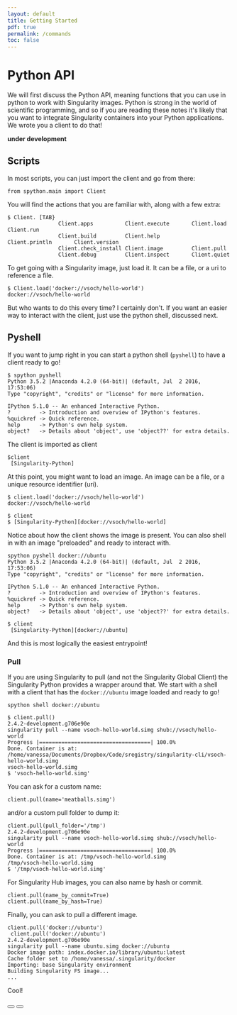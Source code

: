 ```yaml
---
layout: default
title: Getting Started
pdf: true
permalink: /commands
toc: false
---
```


# Python API
We will first discuss the Python API, meaning functions that you can use in python to work with 
Singularity images. Python is strong in the world of scientific programming, and so if you 
are reading these notes it's likely that you want to integrate Singularity containers into
your Python applications. We wrote you a client to do that!

**under development** 

## Scripts
In most scripts, you can just import the client and go from there:

```
from spython.main import Client
```

You will find the actions that you are familiar with, along with a few extra:

```
$ Client. [TAB}                         
                Client.apps          Client.execute       Client.load          Client.run           
                Client.build         Client.help          Client.println       Client.version       
                Client.check_install Client.image         Client.pull                               
                Client.debug         Client.inspect       Client.quiet    
```

To get going with a Singularity image, just load it. It can be a file, or a uri to
reference a file.

```
$ Client.load('docker://vsoch/hello-world')
docker://vsoch/hello-world
```

But who wants to do this every time? I certainly don't. If you want an easier way to
interact with the client, just use the python shell, discussed next. 

## Pyshell
If you want to jump right in you can start a python shell (`pyshell`) to have a client ready to go!

```
$ spython pyshell
Python 3.5.2 |Anaconda 4.2.0 (64-bit)| (default, Jul  2 2016, 17:53:06) 
Type "copyright", "credits" or "license" for more information.

IPython 5.1.0 -- An enhanced Interactive Python.
?         -> Introduction and overview of IPython's features.
%quickref -> Quick reference.
help      -> Python's own help system.
object?   -> Details about 'object', use 'object??' for extra details.
```

The client is imported as client

```
$client
 [Singularity-Python]
```

At this point, you might want to load an image. An image can be a file, or a unique 
resource identifier (uri).

```
$ client.load('docker://vsoch/hello-world')
docker://vsoch/hello-world

$ client
$ [Singularity-Python][docker://vsoch/hello-world]
```

Notice about how the client shows the image is present. 
You can also shell in with an image "preloaded" and ready to interact with.

```
spython pyshell docker://ubuntu
Python 3.5.2 |Anaconda 4.2.0 (64-bit)| (default, Jul  2 2016, 17:53:06) 
Type "copyright", "credits" or "license" for more information.

IPython 5.1.0 -- An enhanced Interactive Python.
?         -> Introduction and overview of IPython's features.
%quickref -> Quick reference.
help      -> Python's own help system.
object?   -> Details about 'object', use 'object??' for extra details.

$ client
 [Singularity-Python][docker://ubuntu]
```

And this is most logically the easiest entrypoint!


### Pull
If you are using Singularity to pull (and not the Singularity Global Client) the Singularity Python
provides a wrapper around that. We start with a shell with a client that has the `docker://ubuntu` image loaded and ready to go!

```
spython shell docker://ubuntu
```
```
$ client.pull()
2.4.2-development.g706e90e
singularity pull --name vsoch-hello-world.simg shub://vsoch/hello-world
Progress |===================================| 100.0% 
Done. Container is at: /home/vanessa/Documents/Dropbox/Code/sregistry/singularity-cli/vsoch-hello-world.simg
vsoch-hello-world.simg
$ 'vsoch-hello-world.simg'
```

You can ask for a custom name:

```
client.pull(name='meatballs.simg')
```

and/or a custom pull folder to dump it:

```
client.pull(pull_folder='/tmp')
2.4.2-development.g706e90e
singularity pull --name vsoch-hello-world.simg shub://vsoch/hello-world
Progress |===================================| 100.0% 
Done. Container is at: /tmp/vsoch-hello-world.simg
/tmp/vsoch-hello-world.simg
$ '/tmp/vsoch-hello-world.simg'
```

For Singularity Hub images, you can also name by hash or commit.

```
client.pull(name_by_commit=True)
client.pull(name_by_hash=True)
```

Finally, you can ask to pull a different image.

```
client.pull('docker://ubuntu')
 client.pull('docker://ubuntu')
2.4.2-development.g706e90e
singularity pull --name ubuntu.simg docker://ubuntu
Docker image path: index.docker.io/library/ubuntu:latest
Cache folder set to /home/vanessa/.singularity/docker
Importing: base Singularity environment
Building Singularity FS image...
...
```

Cool!
<div>
    <a href="/singularity-cli/d"><button class="previous-button btn btn-primary"><i class="fa fa-chevron-left"></i> </button></a>
    <a href="/sregistry-cli/client"><button class="next-button btn btn-primary"><i class="fa fa-chevron-right"></i> </button></a>
</div><br>
